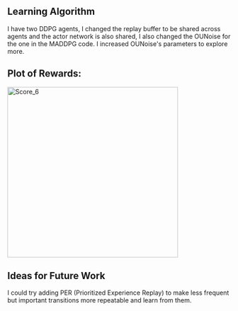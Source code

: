 
## Learning Algorithm
I have two DDPG agents, I changed the replay buffer to be shared across agents and the actor network is also shared, I also changed the OUNoise for the one in the MADDPG code. I increased OUNoise's parameters to explore more.

## Plot of Rewards:
<img width="385" alt="Score_6" src="https://github.com/alejandro-armenta/Tennis/assets/81542828/7bb98e9b-7760-4cec-bedf-3f5593e726f4">

## Ideas for Future Work
I could try adding PER (Prioritized Experience Replay) to make less frequent but important transitions more repeatable and learn from them.
